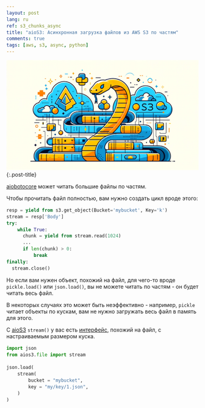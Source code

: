```yaml
---
layout: post
lang: ru
ref: s3_chunks_async
title: "aioS3: Асинхронная загрузка файлов из AWS S3 по частям"
comments: true
tags: [aws, s3, async, python]
---
```


![](/images/s3aio.png){:.post-title}

[aiobotocore](https://aiobotocore.readthedocs.io/en/latest/) может читать большие файлы по частям.

Чтобы прочитать файл полностью, вам нужно создать цикл вроде этого:

```python
resp = yield from s3.get_object(Bucket='mybucket', Key='k')
stream = resp['Body']
try:
    while True:
      chunk = yield from stream.read(1024)
      ...
      if len(chunk) > 0:
          break
finally:
  stream.close()
```

Но если вам нужен объект, похожий на файл, для чего-то вроде `pickle.load()` или `json.load()`, вы не можете читать по
частям - он будет читать весь файл. 

В некоторых случаях это может быть неэффективно - например, `pickle` читает объекты по кускам, вам не нужно
загружать весь файл в память для этого.

С [aioS3](https://github.com/andgineer/aios3/actions) `stream()` у вас есть 
[интерфейс](https://andgineer.github.io/aios3/reference/#aios3.file.stream), похожий на файл, с настраиваемым
размером куска.

```python
import json
from aios3.file import stream

json.load(
    stream(
        bucket = "mybucket", 
        key = "my/key/1.json",
    )
)
```
